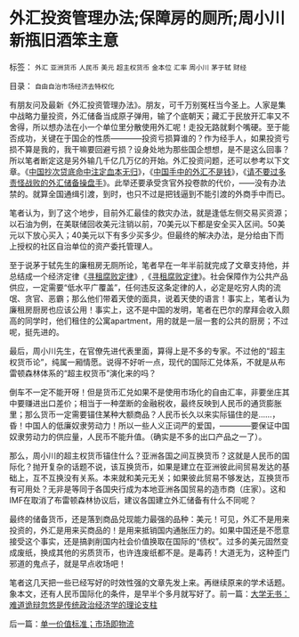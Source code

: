# 外汇投资管理办法;保障房的厕所;周小川新瓶旧酒笨主意

标签： `外汇` `亚洲货币` `人民币` `美元` `超主权货币` `金本位` `汇率` `周小川` `茅于轼` `财经` 

目录： `自由自治市场经济去特权化`

有朋友问及最新《外汇投资管理办法》。朋友，可千万别冤枉当今圣上。人家是集中战略力量投资，外汇储备当成原子弹用，输了个底朝天；藏汇于民放开汇率又不舍得，所以想办法在小一个单位里分散使用外汇呢！走投无路就剩个嘴硬。至于能否成功，关键在于国企的性质————投资亏损算谁的？作为经手人，如果投资亏损不算是我的，我干嘛要回避亏损？设身处地为那些国企想想，是不是这么回事？所以笔者断定这是另外输几千亿几万亿的开始。外汇投资问题，还可以参考以下文章。《[中国抄次贷底命中注定血本无归](../../../2008/2/28/金融规律注定中国“抄次贷底”将全军覆没.md)》，《[中国手中的外汇不是钱](../../../2008/7/17/在中国手中的外汇不是钱.md)》，《[请不要过多责怪战败的外汇储备操盘手](../../../2008/7/21/中国索罗斯做空美元剪美国人羊毛惨败的货币战争.md)》。此举还要承受贪官外投卷款的代价，——没有办法禁的。就算全国通缉引渡，到时，也只不过是把钱逼到不能引渡的外商手中而已。

笔者认为，到了这个地步，目前外汇最佳的救灾办法，就是逢低左侧交易买资源；以石油为例，在美联储回收美元注销以前，70美元以下都是安全买入区间。50美元以下放心买入；40美元以下有多少买多少。但最终的解决办法，是分给由下而上授权的社区自治单位的资产委托管理人。

至于说茅于轼先生的廉租房无厕所论，笔者早在一年半前就完成了文章支持他，并总结成一个经济定律《[寻租腐败定律](../../../2008/11/11/计划经济调用通货膨胀：政府的成本有意义吗？.md)》,《[寻租腐败定律](../../../2008/7/15/寻租腐败定律：国有企业事加薪，民营个企业下岗.md)》。社会保障作为公共产品供应，一定需要“低水平广覆盖”，任何违反这条定律的人，必定是吃穷人肉的流氓、贪官、恶霸；那么他们带着天使的面具，说着天使的语言！事实上，笔者认为廉租房厨房也应该公用！事实上，这不是中国的发明，笔者在巴尔的摩拜会收入颇高的同学时，他们租住的公寓apartment，用的就是一层一套的公共的厨房；不过呢，挺先进的。

最后，周小川先生，在官僚先进代表里面，算得上是不多的专家。不过他的“超主权货币论”，纯属一厢情愿。说得不好听一点，现代的国际汇兑体系，不就是从布雷顿森林体系的“超主权货币”演化来的吗？

倒车不一定不能开呀！但是货币汇兑如果不是使用市场化的自由汇率，非要坐庄其中要赚进出口差价；相当于一种垄断的金融税收，最终反映到人民币的通货膨胀里；那么货币一定需要锚住某种大额商品？人民币长久以来实际锚住的是……，昏！中国人的低廉奴隶劳动力！所以一些人义正词严的爱国，————要保证中国奴隶劳动力的供应量，人民币不能升值。（确实是不多的出口产品之一了）。

那么，周小川的超主权货币锚住什么？亚洲各国之间互换货币？这就是人民币的国际化？抛开复杂的话题不说，该互换货币，如果是建立在亚洲彼此间贸易发达的基础上，互不互换没有关系。本来就和美元无关；如果彼此贸易不够发达，互换货币有可用处？无非是等同于各国央行成为本地亚洲各国贸易的造市商（庄家）。这和IMF在取消了布雷顿森林协议后，建议各国建立外汇储备有什么不同呢？

最终的储备货币，还是落到商品兑现能力最强的品种：美元！可见，外汇不是用来投资的，外汇是用来买商品的！是用来抵销国内通胀压力的。如果中国还是不愿意接受这个事实，还是搞剥削国内社会价值换取在国际的“债权”。过多的美元固然变成废纸，换成其他的劣质货币，也许连废纸都不是。是毒药！大道无为，这种歪门邪道的鬼点子，就是早点收场吧！

笔者这几天把一些已经写好的时效性强的文章先发上来。再继续原来的学术话题。象本文，还有人民币国际化的条件，是早半个多月就写好了。前一篇：[大学无书：难道诡辩忽悠是传统政治经济学的理论支柱](../../../2009/3/28/大学无书：难道诡辩忽悠是传统政治经济学的理论支柱.md)

后一篇：[单一价值标准；市场即物流](../../../2009/3/30/单一价值标准；市场即物流.md)